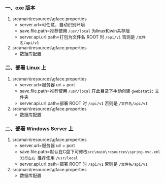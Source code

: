 ### 一、exe 版本

1. src\main\resources\gface.properties
    + server.url=可任意，自动识别环境
    + save.file.path=推荐使用  `/usr/local` 为linux和win共存版
    + server.api.url.path=打包为文件名 ROOT 时 `/api/v1` 否则是 `/文件名/api/v1`
2. src\main\resources\gface.properties
    + 数据库配置

### 二、部署 Linux 上
1. src\main\resources\gface.properties
    + server.url=服务器 url + port
    + save.file.path=推荐使用  `/usr/local` 在此目录下手动创建 `gwebstatic` 文件夹
    + server.api.url.path=部署 ROOT 时 `/api/v1` 否则是 `/文件名/api/v1`
2. src\main\resources\gface.properties
    + 数据库配置

### 二、部署 Windows Server 上
1. src\main\resources\gface.properties
    + server.url=服务器 url + port
    + save.file.path=默认在C盘下可修改`src\main\resources\spring-mvc.xml 32行左右 `推荐使用  `/usr/local`
    + server.api.url.path=部署 ROOT 时 `/api/v1` 否则是 `/文件名/api/v1`
2. src\main\resources\gface.properties
    + 数据库配置

